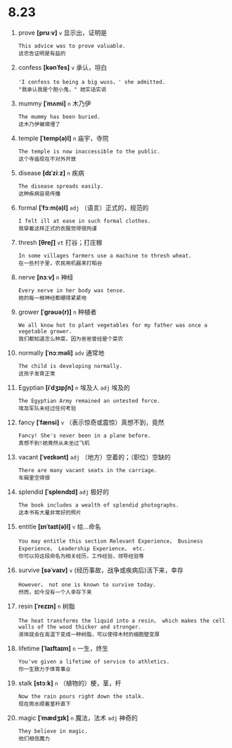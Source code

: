 # 8.23



1. prove **[pruːv]** `v` 显示出，证明是
    ```
    This advice was to prove valuable.
    这忠告证明是有益的
    ```

2. confess **[kənˈfes]** `v` 承认，坦白
    ```
    'I confess to being a big wuss，' she admitted.
    "我承认我是个胆小鬼，" 她实话实说
    ```

3. mummy **[ˈmʌmi]** `n` 木乃伊
    ```
    The mummy has been buried.
    这木乃伊被填埋了
    ```

4. temple **[ˈtemp(ə)l]** `n` 庙宇，寺院
    ```
    The temple is now inaccessible to the public.
    这个寺庙现在不对外开放
    ```

5. disease **[dɪˈziːz]** `n` 疾病
    ```
    The disease spreads easily.
    这种疾病容易传播
    ```

6. formal **[ˈfɔːm(ə)l]** `adj` （语言）正式的，规范的
    ```
    I felt ill at ease in such formal clothes.
    我穿着这样正式的衣服觉得很拘谨
    ```

7. thresh **[θreʃ]** `vt` 打谷；打庄稼
    ```
    In some villages farmers use a machine to thresh wheat.
    在一些村子里，农民用机器来打稻谷
    ```

8. nerve **[nɜːv]** `n` 神经
    ```
    Every nerve in her body was tense.
    她的每一根神经都绷得紧紧地
    ```

9. grower **[ˈɡrəʊə(r)]** `n` 种植者
    ```
    We all know hot to plant vegetables for my father was once a vegetable grower.
    我们都知道怎么种菜，因为爸爸曾经是个菜农
    ```

10. normally **[ˈnɔːməli]** `adv` 通常地
    ```
    The child is developing normally.
    这孩子发育正常
    ```

11. Egyptian **[iˈdʒɪpʃn]** `n` 埃及人 `adj` 埃及的
    ```
    The Egyptian Army remained an untested force.
    埃及军队未经过任何考验
    ```

12. fancy **[ˈfænsi]** `v` （表示惊奇或震惊）真想不到，竟然
    ```
    Fancy! She's never been in a plane before.
    真想不到!她竟然从未坐过飞机
    ```

13. vacant **[ˈveɪkənt]** `adj` （地方）空着的；（职位）空缺的
    ```
    There are many vacant seats in the carriage.
    车厢里空得很
    ```

14. splendid **[ˈsplendɪd]** `adj` 极好的
    ```
    The book includes a wealth of splendid photographs.
    这本书有大量非常好的照片
    ```

15. entitle **[ɪnˈtaɪt(ə)l]** `v` 给...命名
    ```
    You may entitle this section Relevant Experience， Business Experience， Leadership Experience， etc.
    你可以将这段命名为相关经历，工作经验，领导经验等
    ```

16. survive **[səˈvaɪv]** `v` (经历事故，战争或疾病后)活下来，幸存
    ```
    However， not one is known to survive today.
    然而，如今没有一个人幸存下来
    ```

17. resin **[ˈrezɪn]** `n` 树脂
    ```
    The heat transforms the liquid into a resin， which makes the cell walls of the wood thicker and stronger.
    液体就会在高温下变成一种树脂，可以使得木材的细胞壁变厚
    ```

18. lifetime **[ˈlaɪftaɪm]** `n` 一生，终生
    ```
    You've given a lifetime of service to athletics.
    你一生致力于体育事业
    ```

19. stalk **[stɔːk]** `n` （植物的）梗，茎，杆
    ```
    Now the rain pours right down the stalk.
    现在雨水顺着茎秆直下
    ```

20. magic **[ˈmædʒɪk]** `n` 魔法，法术 `adj` 神奇的
    ```
    They believe in magic.
    他们相信魔力
    ```
